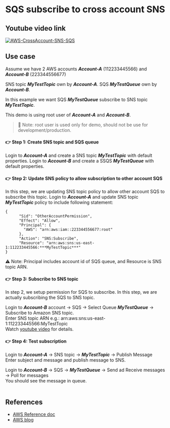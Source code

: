 # SQS subscribe to cross account SNS

## Youtube video link
[![AWS-CrossAccount-SNS-SQS](https://img.youtube.com/vi/HIr9S7mAV6g/0.jpg)](https://www.youtube.com/watch?v=HIr9S7mAV6g)

## Use case
Assume we have 2 AWS accounts ***Account-A*** (112233445566) and ***Account-B*** (223344556677)

SNS topic ***MyTestTopic*** own by ***Account-A***.
SQS ***MyTestQueue*** own by ***Account-B***.

In this example we want SQS ***MyTestQueue*** subscribe to SNS topic ***MyTestTopic***.

This demo is using root user of ***Account-A*** and ***Account-B***.
> :no_entry_sign: Note: root user is used only for demo, should not be use for development/production.

#### :point_right: Step 1: Create SNS topic and SQS queue

Login to ***Account-A*** and create a SNS topic ***MyTestTopic*** with default properties.
Login to ***Account-B*** and create a SSQS ***MyTestQueue*** with default properties.



#### :point_right: Step 2: Update SNS policy to allow subscription to other account SQS
In this step, we are updating SNS topic policy to allow other account SQS to subscribe this topic.
Login to ***Account-A*** and update SNS topic ***MyTestTopic*** policy to include following statement:
```
{
      "Sid": "OtherAccountPermission",
      "Effect": "Allow",
      "Principal": {
        "AWS": "arn:aws:iam::223344556677:root" 
      },
      "Action": "SNS:Subscribe",
      "Resource": "arn:aws:sns:us-east-1:112233445566:***MyTestTopic***" 
}
```
:warning: Note: Principal includes account id of SQS queue, and Resource is SNS topic ARN.

#### :point_right: Step 3: Subscribe to SNS topic <br/>
In step 2, we setup permission for SQS to subscribe. In this step, we are actually subscribing the SQS to SNS topic.

Login to ***Account-B*** account -> SQS -> Select Queue ***MyTestQueue*** -> Subscribe to Amazon SNS topic.<br/>
Enter SNS topic ARN e.g.: arn:aws:sns:us-east-1:112233445566:MyTestTopic <br/>
Watch [youtube video](https://www.youtube.com/watch?v=HIr9S7mAV6g) for details.

#### :point_right: Step 4: Test subscription
Login to ***Account-A*** -> SNS topic -> ***MyTestTopic*** ->  Publish Message <br/>
Enter subject and message and publish message to SNS.

Login to ***Account-B*** -> SQS -> ***MyTestQueue*** -> Send ad Receive messages -> Poll for messages<br/>
You should see the message in queue.
<br/><br/>


## References
* [AWS Reference doc](https://docs.aws.amazon.com/sns/latest/dg/sns-send-message-to-sqs-cross-account.html)
* [AWS blog](https://aws.amazon.com/blogs/compute/cross-account-integration-with-amazon-sns/)



